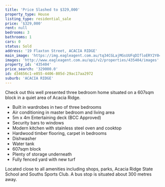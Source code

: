 ```yaml
---
title: 'Price Slashed to $329,000'
property_type: House
listing_type: residential_sale
price: '$329,000'
rent: null
bedrooms: 3
bathrooms: 1
cars: 0
status: Sold
address: '19 Flaxton Street, ACACIA RIDGE'
main_image: 'https://img.eagleagent.com.au/tq34CGLajMGsUUFqDIfloERY2Y0=/1280x854/smart/https://s3-us-west-2.amazonaws.com/eagleagent-orig/images/6824198/116354075-image-M.jpg'
images: 'http://www.eagleagent.com.au/api/v2/properties/435404/images'
property_id: '435404'
price_search: '329000.0'
id: d34656c1-e055-4406-805d-29ac17aa2972
suburb: 'ACACIA RIDGE'
---
```

Check out this well presented three bedroom home situated on a 607sqm block in a quiet area of Acacia Ridge.

*  Built in wardrobes in two of three bedrooms
*  Air conditioning in master bedroom and living area
*  5m x 4m Entertaining deck (BCC Approved)
*  Security bars to windows
*  Modern kitchen with stainless steel oven and cooktop
*  Hardwood timber flooring, carpet in bedrooms
*  Dishwasher
*  Water tank
*  607sqm block
*  Plenty of storage underneath
*  Fully fenced yard with new turf

Located close to all amenities including shops, parks, Acacia Ridge State School and Souths Sports Club. A bus stop is situated about 300 metres away.